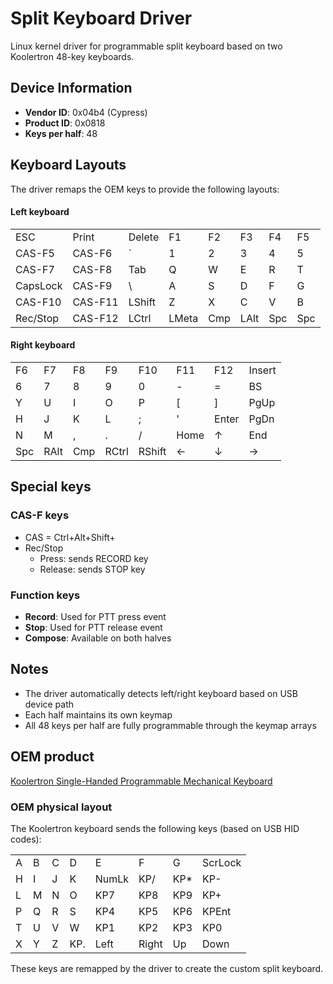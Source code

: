 # Split Keyboard Driver

Linux kernel driver for programmable split keyboard based
on two Koolertron 48-key keyboards.

## Device Information
- **Vendor ID**: 0x04b4 (Cypress)
- **Product ID**: 0x0818
- **Keys per half**: 48

## Keyboard Layouts

The driver remaps the OEM keys to provide the following layouts:

#### Left keyboard

|          |        |        |       |     |      |     |     |
|----------|--------|--------|-------|-----|------|-----|-----|
| ESC      | Print  | Delete | F1    | F2  | F3   | F4  | F5  |
| CAS-F5   | CAS-F6 | `      | 1     | 2   | 3    | 4   | 5   |
| CAS-F7   | CAS-F8 | Tab    | Q     | W   | E    | R   | T   |
| CapsLock | CAS-F9 | \      | A     | S   | D    | F   | G   |
| CAS-F10  | CAS-F11| LShift | Z     | X   | C    | V   | B   |
| Rec/Stop | CAS-F12| LCtrl  | LMeta | Cmp | LAlt | Spc | Spc |

#### Right keyboard

|     |      |     |       |        |      |       |        |
|-----|------|-----|-------|--------|------|-------|--------|
| F6  | F7   | F8  | F9    | F10    | F11  | F12   | Insert |
| 6   | 7    | 8   | 9     | 0      | -    | =     | BS     |
| Y   | U    | I   | O     | P      | [    | ]     | PgUp   |
| H   | J    | K   | L     | ;      | '    | Enter | PgDn   |
| N   | M    | ,   | .     | /      | Home | ↑     | End    |
| Spc | RAlt | Cmp | RCtrl | RShift | ←    | ↓     | →      |

## Special keys

### CAS-F keys
- CAS = Ctrl+Alt+Shift+
- Rec/Stop
  - Press: sends RECORD key
  - Release: sends STOP key

### Function keys
- **Record**: Used for PTT press event
- **Stop**: Used for PTT release event
- **Compose**: Available on both halves

## Notes
- The driver automatically detects left/right keyboard based on USB device path
- Each half maintains its own keymap
- All 48 keys per half are fully programmable through the keymap arrays

## OEM product
[Koolertron Single-Handed Programmable Mechanical Keyboard](https://www.koolertron.com/koolertron-single-handed-programmable-mechanical-keyboard-pbt-blank-no-print-and-color-keycaps-for-gamers-designers-editors-all-48-programmable-keys-with-oem-gateron-red-switch-8-macro-keys.html)

### OEM physical layout

The Koolertron keyboard sends the following keys (based on USB HID codes):

|   |   |   |     |      |       |     |         |
|---|---|---|-----|------|-------|-----|---------|
| A | B | C | D   | E    | F     | G   | ScrLock |
| H | I | J | K   | NumLk| KP/   | KP* | KP-     |
| L | M | N | O   | KP7  | KP8   | KP9 | KP+     |
| P | Q | R | S   | KP4  | KP5   | KP6 | KPEnt   |
| T | U | V | W   | KP1  | KP2   | KP3 | KP0     |
| X | Y | Z | KP. | Left | Right | Up  | Down    |

These keys are remapped by the driver to create the custom split keyboard.
